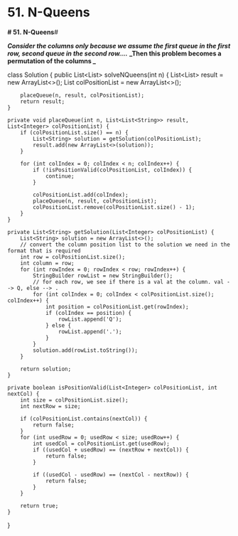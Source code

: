 # 51. N-Queens

**# 51. N-Queens**# 

**_Consider the columns only because we assume the first queue in the first row, second queue in the second row…._**
**_Then this problem becomes a permutation of the columns _**

class Solution {
    public List<List<String>> solveNQueens(int n) {
        List<List<String>> result = new ArrayList<>();
        List<Integer> colPositionList = new ArrayList<>();
        
        placeQueue(n, result, colPositionList);
        return result;
    }
    
    private void placeQueue(int n, List<List<String>> result, List<Integer> colPositionList) {
        if (colPositionList.size() == n) {
            List<String> solution = getSolution(colPositionList);
            result.add(new ArrayList<>(solution));
        }
        
        for (int colIndex = 0; colIndex < n; colIndex++) {
            if (!isPositionValid(colPositionList, colIndex)) {
                continue;
            }
            
            colPositionList.add(colIndex);
            placeQueue(n, result, colPositionList);
            colPositionList.remove(colPositionList.size() - 1);
        }
    }
    
    private List<String> getSolution(List<Integer> colPositionList) {
        List<String> solution = new ArrayList<>();
        // convert the column position list to the solution we need in the format that is required
        int row = colPositionList.size();
        int column = row;
        for (int rowIndex = 0; rowIndex < row; rowIndex++) {
            StringBuilder rowList = new StringBuilder();
            // for each row, we see if there is a val at the column. val --> Q, else --> . 
            for (int colIndex = 0; colIndex < colPositionList.size(); colIndex++) {
                int position = colPositionList.get(rowIndex);
                if (colIndex == position) {
                    rowList.append('Q');
                } else {
                    rowList.append('.');
                }
            }
            solution.add(rowList.toString());
        }
        
        return solution;
    }
    
    private boolean isPositionValid(List<Integer> colPositionList, int nextCol) {
        int size = colPositionList.size();
        int nextRow = size;
        
        if (colPositionList.contains(nextCol)) {
            return false;
        }
        for (int usedRow = 0; usedRow < size; usedRow++) {
            int usedCol = colPositionList.get(usedRow);
            if ((usedCol + usedRow) == (nextRow + nextCol)) {
                return false;
            }
            
            if ((usedCol - usedRow) == (nextCol - nextRow)) {
                return false;
            }
        }
        
        return true;
    }
}
